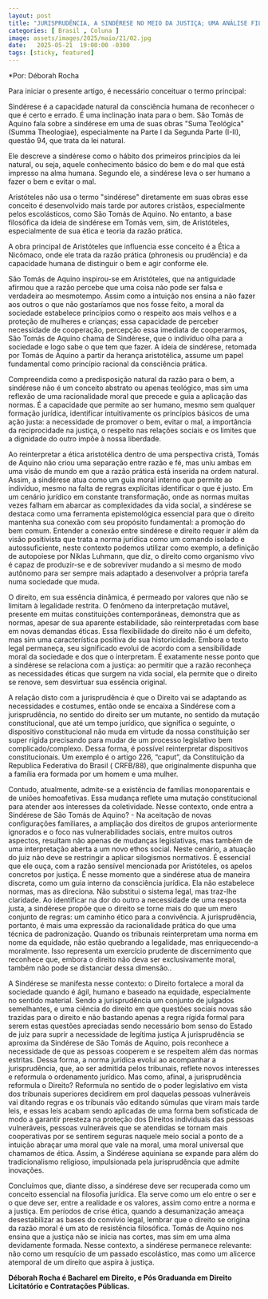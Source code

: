```yaml
---
layout: post
title: "JURISPRUDÊNCIA, A SINDÉRESE NO MEIO DA JUSTIÇA; UMA ANÁLISE FILOSÓFICA SOBRE A JUSTIÇA EM TOMÁS DE AQUINO"
categories: [ Brasil , Coluna ]
image: assets/images/2025/maio/21/02.jpg
date:   2025-05-21  19:00:00 -0300
tags: [sticky, featured]
---
```

*Por: Déborah Rocha

Para iniciar o presente artigo, é necessário conceituar o termo principal:

Sindérese é a capacidade natural da consciência humana de reconhecer o que é certo e errado. É uma inclinação inata para o bem. São Tomás de Aquino fala sobre a sindérese em uma de suas obras "Suma Teológica" (Summa Theologiae), especialmente na Parte I da Segunda Parte (I-II), questão 94, que trata da lei natural.

Ele descreve a sindérese como o hábito dos primeiros princípios da lei natural, ou seja, aquele conhecimento básico do bem e do mal que está impresso na alma humana. Segundo ele, a sindérese leva o ser humano a fazer o bem e evitar o mal.

Aristóteles não usa o termo "sindérese" diretamente em suas obras esse conceito é desenvolvido mais tarde por autores cristãos, especialmente pelos escolásticos, como São Tomás de Aquino. No entanto, a base filosófica da ideia de sindérese em Tomás vem, sim, de Aristóteles, especialmente de sua ética e teoria da razão prática.

A obra principal de Aristóteles que influencia esse conceito é a Ética a Nicômaco, onde ele trata da razão prática (phronesis ou prudência) e da capacidade humana de distinguir o bem e agir conforme ele.

São Tomás de Aquino inspirou-se em Aristóteles, que na antiguidade afirmou que a razão percebe que uma coisa não pode ser falsa e verdadeira ao mesmotempo. Assim como a intuição nos ensina a não fazer aos outros o que não gostaríamos que nos fosse feito, a moral da sociedade estabelece princípios como o respeito aos mais velhos e a proteção de mulheres e crianças; essa capacidade de perceber necessidade de cooperação, percepção essa imediata de cooperarmos, São Tomás de Aquino chama de Sindérese, que o indivíduo olha para a sociedade e logo sabe o que tem que fazer. A ideia de sindérese, retomada por Tomás de Aquino a partir da herança aristotélica, assume um papel fundamental como princípio racional da consciência prática.

Compreendida como a predisposição natural da razão para o bem, a sindérese não é um conceito abstrato ou apenas teológico, mas sim uma reflexão de uma racionalidade moral que precede e guia a aplicação das normas. É a capacidade que permite ao ser humano, mesmo sem qualquer formação jurídica, identificar intuitivamente os princípios básicos de uma ação justa: a necessidade de promover o bem, evitar o mal, a importância da reciprocidade na justiça, o respeito nas relações sociais e os limites que a dignidade do outro impõe à nossa liberdade.

Ao reinterpretar a ética aristotélica dentro de uma perspectiva cristã, Tomás de Aquino não criou uma separação entre razão e fé, mas uniu ambas em uma visão de mundo em que a razão prática está inserida na ordem natural. Assim, a sindérese atua como um guia moral interno que permite ao indivíduo, mesmo na falta de regras explícitas identificar o que é justo. Em um cenário jurídico em constante transformação, onde as normas muitas vezes falham em abarcar as complexidades da vida social, a sindérese se destaca como uma ferramenta epistemológica essencial para que o direito mantenha sua conexão com seu propósito fundamental: a promoção do bem comum. Entender a conexão entre sindérese e direito requer ir além da visão positivista que trata a norma jurídica como um comando isolado e autossuficiente, neste contexto podemos utilizar como exemplo, a definição de autopoiese por Niklas Luhmann, que diz, o direito como organismo vivo é capaz de produzir-se e de sobreviver mudando a si mesmo de modo autônomo para ser sempre mais adaptado a desenvolver a própria tarefa numa sociedade que muda.

O direito, em sua essência dinâmica, é permeado por valores que não se limitam à legalidade restrita. O fenômeno da interpretação mutável, presente em muitas constituições contemporâneas, demonstra que as normas, apesar de sua aparente estabilidade, são reinterpretadas com base em novas demandas éticas. Essa flexibilidade do direito não é um defeito, mas sim uma característica positiva de sua historicidade. Embora o texto legal permaneça, seu significado evolui de acordo com a sensibilidade moral da sociedade e dos que o interpretam. É exatamente nesse ponto que a sindérese se relaciona com a justiça: ao permitir que a razão reconheça as necessidades éticas que surgem na vida social, ela permite que o direito se renove, sem desvirtuar sua essência original.

A relação disto com a jurisprudência é que o Direito vai se adaptando as necessidades e costumes, então onde se encaixa a Sindérese com a jurisprudência, no sentido do direito ser um mutante, no sentido da mutação constitucional, que até um tempo jurídico, que significa o seguinte, o dispositivo constitucional não muda em virtude da nossa constituição ser super rígida precisando para mudar de um processo legislativo bem complicado/complexo. Dessa forma, é possível reinterpretar dispositivos constitucionais. Um exemplo é o artigo 226, “caput”, da Constituição da Republica Federativa do Brasil ( CRFB/88), que originalmente dispunha que a família era formada por um homem e uma mulher.

Contudo, atualmente, admite-se a existência de famílias monoparentais e de uniões homoafetivas. Essa mudança reflete uma mutação constitucional para atender aos interesses da coletividade. Nesse contexto, onde entra a Sindérese de São Tomás de Aquino? - Na aceitação de novas configurações familiares, a ampliação dos direitos de grupos anteriormente ignorados e o foco nas vulnerabilidades sociais, entre muitos outros aspectos, resultam não apenas de mudanças legislativas, mas também de uma interpretação aberta a um novo ethos social. Neste cenário, a atuação do juiz não deve se restringir a aplicar silogismos normativos. É essencial que ele ouça, com a razão sensível mencionada por Aristóteles, os apelos concretos por justiça. É nesse momento que a sindérese atua de maneira discreta, como um guia interno da consciência jurídica. Ela não estabelece normas, mas as direciona. Não substitui o sistema legal, mas traz-lhe claridade. Ao identificar na dor do outro a necessidade de uma resposta justa, a sindérese propõe que o direito se torne mais do que um mero conjunto de regras: um caminho ético para a convivência. A jurisprudência, portanto, é mais uma expressão da racionalidade prática do que uma técnica de padronização. Quando os tribunais reinterpretam uma norma em nome da equidade, não estão quebrando a legalidade, mas enriquecendo-a moralmente. Isso representa um exercício prudente de discernimento que reconhece que, embora o direito não deva ser exclusivamente moral, também não pode se distanciar dessa dimensão..

A Sindérese se manifesta nesse contexto: o Direito fortalece a moral da sociedade quando é ágil, humano e baseado na equidade, especialmente no sentido material. Sendo a jurisprudência um conjunto de julgados semelhantes, e uma ciência do direito em que questões sociais novas são trazidas para o direito e não bastando apenas a regra rígida formal para serem estas questões apreciadas sendo necessário bom senso do Estado de juiz para suprir a necessidade de legítima justiça A jurisprudência se aproxima da Sindérese de São Tomás de Aquino, pois reconhece a necessidade de que as pessoas cooperem e se respeitem além das normas estritas. Dessa forma, a norma jurídica evolui ao acompanhar a jurisprudência, que, ao ser admitida pelos tribunais, reflete novos interesses e reformula o ordenamento jurídico. Mas como, afinal, a jurisprudência reformula o Direito? Reformula no sentido de o poder legislativo em vista dos tribunais superiores decidirem em prol daquelas pessoas vulneráveis vai ditando regras e os tribunais vão editando súmulas que viram mais tarde leis, e essas leis acabam sendo aplicadas de uma forma bem sofisticada de modo a garantir presteza na proteção dos Direitos individuais das pessoas vulneráveis, pessoas vulneráveis que se atendidas se tornam mais cooperativas por se sentirem seguras naquele meio social a ponto de a intuição abraçar uma moral que vale na moral, uma moral universal que chamamos de ética. Assim, a Sindérese aquiniana se expande para além do tradicionalismo religioso, impulsionada pela jurisprudência que admite inovações.

Concluímos que, diante disso, a sindérese deve ser recuperada como um conceito essencial na filosofia jurídica. Ela serve como um elo entre o ser e o que deve ser, entre a realidade e os valores, assim como entre a norma e a justiça. Em períodos de crise ética, quando a desumanização ameaça desestabilizar as bases do convívio legal, lembrar que o direito se origina da razão moral é um ato de resistência filosófica. Tomás de Aquino nos ensina que a justiça não se inicia nas cortes, mas sim em uma alma devidamente formada. Nesse contexto, a sindérese permanece relevante: não como um resquício de um passado escolástico, mas como um alicerce atemporal de um direito que aspira à justiça.

**Déborah Rocha é Bacharel em Direito, e Pós Graduanda em Direito Licitatório e Contratações Públicas.**